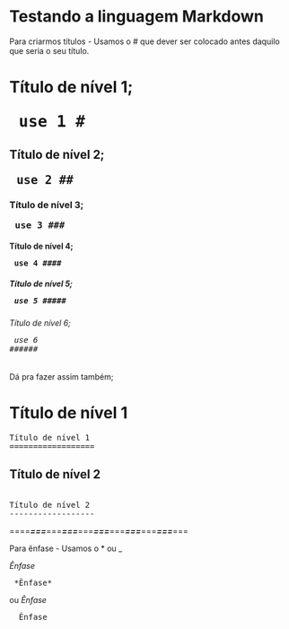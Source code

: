 # Testando a linguagem Markdown

Para criarmos títulos -  Usamos o # que dever ser colocado antes daquilo que seria o seu título.

# Título de nível 1; <pre> use 1 # </pre>
## Título de nível 2; <pre> use 2 ## </pre>
### Título de nível 3; <pre> use 3 ### </pre>
#### Título de nível 4; <pre> use 4 #### </pre>
##### Título de nível 5; <pre> use 5 ##### </pre>
###### Título de nível 6; <pre> use 6 ###### </pre>

Dá pra fazer assim também;

Título de nível 1
==================

<pre>
Título de nível 1
==================
</pre>

Título de nível 2
------------------

<pre> 
Título de nível 2
------------------
</pre>

====***===***===***===***===***===***===***===***===***===***===

Para ênfase -  Usamos o * ou _

*Ênfase* 
<pre> *Ênfase* </pre> 
ou
_Ênfase_ 
<pre> _Ênfase_ </pre>

